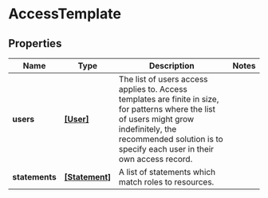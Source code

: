 # AccessTemplate

## Properties

Name | Type | Description | Notes
------------ | ------------- | ------------- | -------------
**users** | [**[User]**](User.md) | The list of users access applies to. Access templates are finite in size, for patterns where the list of users might grow indefinitely, the recommended solution is to specify each user in their own access record. | 
**statements** | [**[Statement]**](Statement.md) | A list of statements which match roles to resources. | 



